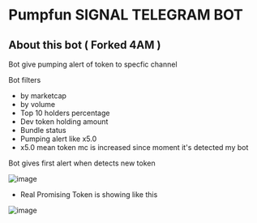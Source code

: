 # Pumpfun SIGNAL TELEGRAM BOT

## About this bot ( Forked 4AM )

Bot give pumping alert of token to specfic channel

Bot filters 
- by marketcap
- by volume
- Top 10 holders percentage
- Dev token holding amount
- Bundle status
- Pumping alert like x5.0
- x5.0 mean token mc is increased since moment it's detected my bot

Bot gives first alert when detects new token

![image](https://github.com/user-attachments/assets/03f6922f-ffb5-486c-9b91-ca8eea27b154)

- Real Promising Token is showing like this

![image](https://github.com/user-attachments/assets/dd219982-9bdb-43b1-904f-279c9fda0369)
